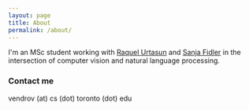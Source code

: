 ```yaml
---
layout: page
title: About
permalink: /about/
---
```


I'm an MSc student working with [Raquel Urtasun](http://www.cs.toronto.edu/~urtasun) and [Sanja Fidler](http://www.cs.toronto.edu/~fidler) in the intersection of computer vision and natural language processing.

### Contact me

vendrov (at) cs (dot) toronto (dot) edu
